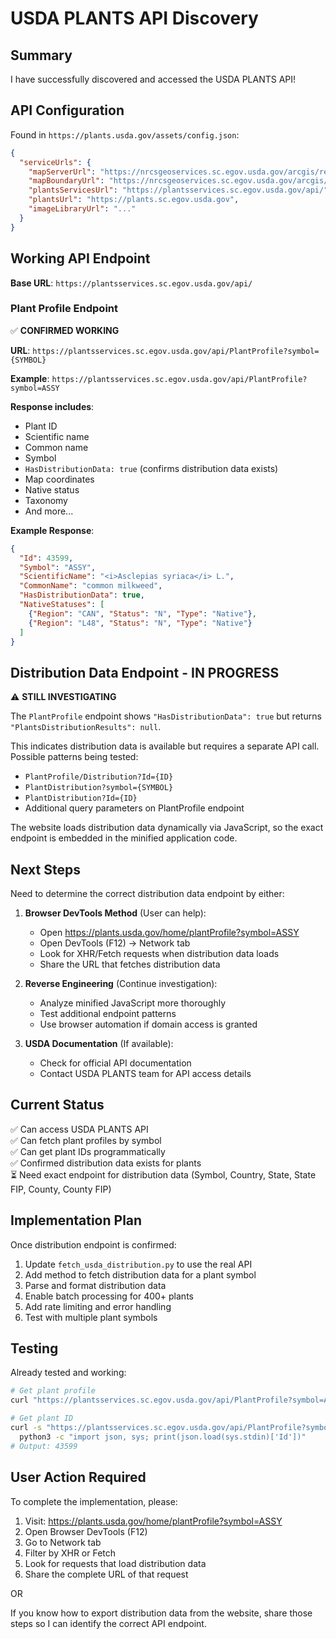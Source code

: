 # USDA PLANTS API Discovery

## Summary

I have successfully discovered and accessed the USDA PLANTS API!

## API Configuration

Found in `https://plants.usda.gov/assets/config.json`:

```json
{
  "serviceUrls": {
    "mapServerUrl": "https://nrcsgeoservices.sc.egov.usda.gov/arcgis/rest/services/land_use_land_cover/plants/MapServer",
    "mapBoundaryUrl": "https://nrcsgeoservices.sc.egov.usda.gov/arcgis/rest/services/government_units/plants_boundaries/MapServer",
    "plantsServicesUrl": "https://plantsservices.sc.egov.usda.gov/api/",
    "plantsUrl": "https://plants.sc.egov.usda.gov",
    "imageLibraryUrl": "..."
  }
}
```

## Working API Endpoint

**Base URL**: `https://plantsservices.sc.egov.usda.gov/api/`

### Plant Profile Endpoint

✅ **CONFIRMED WORKING**

**URL**: `https://plantsservices.sc.egov.usda.gov/api/PlantProfile?symbol={SYMBOL}`

**Example**: `https://plantsservices.sc.egov.usda.gov/api/PlantProfile?symbol=ASSY`

**Response includes**:
- Plant ID
- Scientific name
- Common name
- Symbol
- `HasDistributionData: true` (confirms distribution data exists)
- Map coordinates
- Native status
- Taxonomy
- And more...

**Example Response**:
```json
{
  "Id": 43599,
  "Symbol": "ASSY",
  "ScientificName": "<i>Asclepias syriaca</i> L.",
  "CommonName": "common milkweed",
  "HasDistributionData": true,
  "NativeStatuses": [
    {"Region": "CAN", "Status": "N", "Type": "Native"},
    {"Region": "L48", "Status": "N", "Type": "Native"}
  ]
}
```

## Distribution Data Endpoint - IN PROGRESS

⚠️ **STILL INVESTIGATING**

The `PlantProfile` endpoint shows `"HasDistributionData": true` but returns `"PlantsDistributionResults": null`.

This indicates distribution data is available but requires a separate API call. Possible patterns being tested:

- `PlantProfile/Distribution?Id={ID}`
- `PlantDistribution?symbol={SYMBOL}`
- `PlantDistribution?Id={ID}`
- Additional query parameters on PlantProfile endpoint

The website loads distribution data dynamically via JavaScript, so the exact endpoint is embedded in the minified application code.

## Next Steps

Need to determine the correct distribution data endpoint by either:

1. **Browser DevTools Method** (User can help):
   - Open https://plants.usda.gov/home/plantProfile?symbol=ASSY
   - Open DevTools (F12) → Network tab
   - Look for XHR/Fetch requests when distribution data loads
   - Share the URL that fetches distribution data

2. **Reverse Engineering** (Continue investigation):
   - Analyze minified JavaScript more thoroughly
   - Test additional endpoint patterns
   - Use browser automation if domain access is granted

3. **USDA Documentation** (If available):
   - Check for official API documentation
   - Contact USDA PLANTS team for API access details

## Current Status

✅ Can access USDA PLANTS API  
✅ Can fetch plant profiles by symbol  
✅ Can get plant IDs programmatically  
✅ Confirmed distribution data exists for plants  
⏳ Need exact endpoint for distribution data (Symbol, Country, State, State FIP, County, County FIP)

## Implementation Plan

Once distribution endpoint is confirmed:
1. Update `fetch_usda_distribution.py` to use the real API
2. Add method to fetch distribution data for a plant symbol
3. Parse and format distribution data
4. Enable batch processing for 400+ plants
5. Add rate limiting and error handling
6. Test with multiple plant symbols

## Testing

Already tested and working:
```bash
# Get plant profile
curl "https://plantsservices.sc.egov.usda.gov/api/PlantProfile?symbol=ASSY"

# Get plant ID
curl -s "https://plantsservices.sc.egov.usda.gov/api/PlantProfile?symbol=ASSY" | \
  python3 -c "import json, sys; print(json.load(sys.stdin)['Id'])"
# Output: 43599
```

## User Action Required

To complete the implementation, please:

1. Visit: https://plants.usda.gov/home/plantProfile?symbol=ASSY
2. Open Browser DevTools (F12)
3. Go to Network tab
4. Filter by XHR or Fetch
5. Look for requests that load distribution data
6. Share the complete URL of that request

OR

If you know how to export distribution data from the website, share those steps so I can identify the correct API endpoint.
